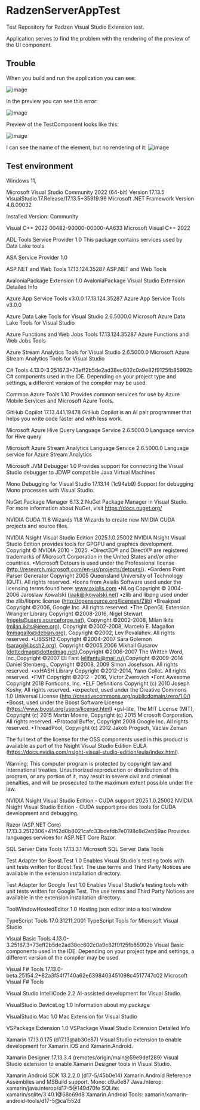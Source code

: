 # RadzenServerAppTest
Test Repository for Radzen Visual Studio Extension test.

Application serves to find the problem with the rendering of the preview of the UI component.

## Trouble

When you build and run the application you can see:

![image](https://github.com/user-attachments/assets/deb899c9-d7d7-43fb-ac14-0cfbf8acbe06)

In the preview you can see this error:

![image](https://github.com/user-attachments/assets/d09ff778-ce46-4b5d-a9ac-934817547ba6)

Preview of the TestComponent looks like this:

![image](https://github.com/user-attachments/assets/f906b863-46e9-4255-a9f9-cd9d2f663714)

I can see the name of the element, but no rendering of it:
![image](https://github.com/user-attachments/assets/429288b2-9365-499c-a9b1-3da3d9f45e99)



## Test environment
Windows 11,

Microsoft Visual Studio Community 2022 (64-bit)
Version 17.13.5
VisualStudio.17.Release/17.13.5+35919.96
Microsoft .NET Framework
Version 4.8.09032

Installed Version: Community

Visual C++ 2022   00482-90000-00000-AA633
Microsoft Visual C++ 2022

ADL Tools Service Provider   1.0
This package contains services used by Data Lake tools

ASA Service Provider   1.0

ASP.NET and Web Tools   17.13.124.35287
ASP.NET and Web Tools

AvaloniaPackage Extension   1.0
AvaloniaPackage Visual Studio Extension Detailed Info

Azure App Service Tools v3.0.0   17.13.124.35287
Azure App Service Tools v3.0.0

Azure Data Lake Tools for Visual Studio   2.6.5000.0
Microsoft Azure Data Lake Tools for Visual Studio

Azure Functions and Web Jobs Tools   17.13.124.35287
Azure Functions and Web Jobs Tools

Azure Stream Analytics Tools for Visual Studio   2.6.5000.0
Microsoft Azure Stream Analytics Tools for Visual Studio

C# Tools   4.13.0-3.25167.3+73eff2b5de2ad38ec602c0a9e82f9125fb85992b
C# components used in the IDE. Depending on your project type and settings, a different version of the compiler may be used.

Common Azure Tools   1.10
Provides common services for use by Azure Mobile Services and Microsoft Azure Tools.

GitHub Copilot   17.13.441.19478
GitHub Copilot is an AI pair programmer that helps you write code faster and with less work.

Microsoft Azure Hive Query Language Service   2.6.5000.0
Language service for Hive query

Microsoft Azure Stream Analytics Language Service   2.6.5000.0
Language service for Azure Stream Analytics

Microsoft JVM Debugger   1.0
Provides support for connecting the Visual Studio debugger to JDWP compatible Java Virtual Machines

Mono Debugging for Visual Studio   17.13.14 (1c94ab9)
Support for debugging Mono processes with Visual Studio.

NuGet Package Manager   6.13.2
NuGet Package Manager in Visual Studio. For more information about NuGet, visit https://docs.nuget.org/

NVIDIA CUDA 11.8 Wizards   11.8
Wizards to create new NVIDIA CUDA projects and source files.

NVIDIA Nsight Visual Studio Edition   2025.1.0.25002
NVIDIA Nsight Visual Studio Edition provides tools for GPGPU and graphics development.  Copyright © NVIDIA 2010 - 2025.
•Direct3D® and DirectX® are registered trademarks of Microsoft Corporation in the United States and/or other countries.
•Microsoft Detours is used under the Professional license (http://research.microsoft.com/en-us/projects/detours/).
•Gardens Point Parser Generator Copyright 2005 Queensland University of Technology (QUT). All rights reserved.
•Icons from Axialis Software used under the licensing terms found here: www.axialis.com
•NLog Copyright © 2004-2006 Jaroslaw Kowalski (jaak@jkowalski.net)
•zlib and libpng used under the zlib/libpnc license (http://opensource.org/licenses/Zlib) 
•Breakpad Copyright ©2006, Google Inc. All rights reserved.
•The OpenGL Extension Wrangler Library
Copyright ©2008-2016, Nigel Stewart (nigels@users.sourceforge.net), Copyright ©2002-2008, Milan Ikits (milan.ikits@ieee.org), Copyright ©2002-2008, Marcelo E. Magallon (mmagallo@debian.org), Copyright ©2002, Lev Povalahev. 
All rights reserved. 
•LIBSSH2 Copyright ©2004-2007 Sara Golemon (sarag@libssh2.org), Copyright ©2005,2006 Mikhail Gusarov (dottedmag@dottedmag.net),Copyright ©2006-2007 The Written Word, Inc.,Copyright ©2007 Eli Fant (elifantu@mail.ru),Copyright ©2009-2014 Daniel Stenberg., Copyright ©2008, 2009 Simon Josefsson.
All rights reserved. 
•xxHASH Library Copyright ©2012-2014, Yann Collet. All rights reserved. 
•FMT Copyright ©2012 - 2016, Victor Zverovich 
•Font Awesome Copyright 2018 Fonticons, Inc. 
•ELF Definitions Copyright (c) 2010 Joseph Koshy, All rights reserved.
•expected, used under the Creative Commons 1.0 Universal License (http://creativecommons.org/publicdomain/zero/1.0/)
•Boost, used under the  Boost Software License (https://www.boost.org/users/license.html)
•gsl-lite, The MIT License (MIT), Copyright (c) 2015 Martin Moene, Copyright (c) 2015 Microsoft Corporation. All rights reserved. 
•Protocol Buffer, Copyright 2008 Google Inc.  All rights reserved.
•ThreadPool, Copyright (c) 2012 Jakob Progsch, Václav Zeman

The full text of the license for the OSS components used in this product is available as part of the Nsight Visual Studio Edition EULA (https://docs.nvidia.com/nsight-visual-studio-edition/eula/index.html).

Warning: This computer program is protected by copyright law and international treaties. Unauthorized reproduction or distribution of this program, or any portion of it, may result in severe civil and criminal penalties, and will be prosecuted to the maximum extent possible under the law.

NVIDIA Nsight Visual Studio Edition - CUDA support   2025.1.0.25002
NVIDIA Nsight Visual Studio Edition - CUDA support provides tools for CUDA development and debugging.

Razor (ASP.NET Core)   17.13.3.2512306+41f62d0b8021cafc33bdefdb7e0198c8d2eb59ac
Provides languages services for ASP.NET Core Razor.

SQL Server Data Tools   17.13.3.1
Microsoft SQL Server Data Tools

Test Adapter for Boost.Test   1.0
Enables Visual Studio's testing tools with unit tests written for Boost.Test.  The use terms and Third Party Notices are available in the extension installation directory.

Test Adapter for Google Test   1.0
Enables Visual Studio's testing tools with unit tests written for Google Test.  The use terms and Third Party Notices are available in the extension installation directory.

ToolWindowHostedEditor   1.0
Hosting json editor into a tool window

TypeScript Tools   17.0.31211.2001
TypeScript Tools for Microsoft Visual Studio

Visual Basic Tools   4.13.0-3.25167.3+73eff2b5de2ad38ec602c0a9e82f9125fb85992b
Visual Basic components used in the IDE. Depending on your project type and settings, a different version of the compiler may be used.

Visual F# Tools   17.13.0-beta.25154.2+82a3f54f7140a62e6398403451098c4517747c02
Microsoft Visual F# Tools

Visual Studio IntelliCode   2.2
AI-assisted development for Visual Studio.

VisualStudio.DeviceLog   1.0
Information about my package

VisualStudio.Mac   1.0
Mac Extension for Visual Studio

VSPackage Extension   1.0
VSPackage Visual Studio Extension Detailed Info

Xamarin   17.13.0.175 (d17.13@ab30e87)
Visual Studio extension to enable development for Xamarin.iOS and Xamarin.Android.

Xamarin Designer   17.13.3.4 (remotes/origin/main@59e9def289)
Visual Studio extension to enable Xamarin Designer tools in Visual Studio.

Xamarin.Android SDK   13.2.2.0 (d17-5/45b0e14)
Xamarin.Android Reference Assemblies and MSBuild support.
    Mono: d9a6e87
    Java.Interop: xamarin/java.interop/d17-5@149d70fe
    SQLite: xamarin/sqlite/3.40.1@68c69d8
    Xamarin.Android Tools: xamarin/xamarin-android-tools/d17-5@ca1552d

